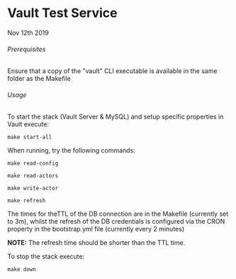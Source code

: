 # Vault Test Service

Nov 12th 2019

###### Prerequisites

Ensure that a copy of the "vault" CLI executable is available in the same folder as the Makefile

###### Usage

To start the stack (Vault Server & MySQL) and setup specific properties in Vault execute:

```
make start-all
```

When running, try the following commands:

```
make read-config

make read-actors

make write-actor

make refresh
```

The times for theTTL of the DB connection are in the Makefile (currently set to 3m), whilst the refresh of the DB credentials is configured via the CRON property in the bootstrap.yml file (currently every 2 minutes)

**NOTE:** The refresh time should be shorter than the TTL time.

To stop the stack execute:

```
make down
```